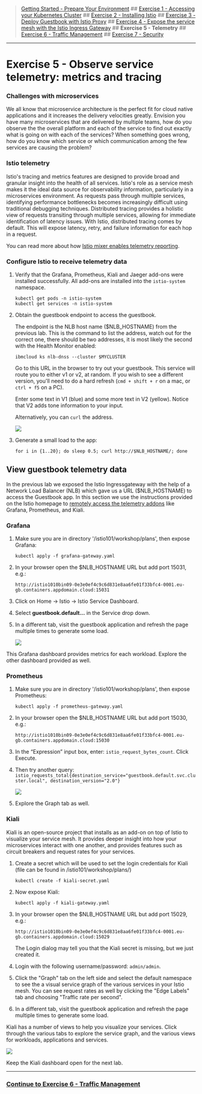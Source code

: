 
>[Getting Started - Prepare Your Environment](../README.md) ## 
[Exercise 1 - Accessing your Kubernetes Cluster](exercise-1/README.md) ##
[Exercise 2 - Installing Istio](exercise-2/README.md) ## 
[Exercise 3 - Deploy Guestbook with Istio Proxy](exercise-3/README.md) ## 
[Exercise 4 - Expose the service mesh with the Istio Ingress Gateway](exercise-4/README.md) ## 
**Exercise 5 - Telemetry** ## 
[Exercise 6 - Traffic Management](exercise-6/README.md) ## 
[Exercise 7 - Security](exercise-7/README.md)
---

# Exercise 5 - Observe service telemetry: metrics and tracing

### Challenges with microservices

We all know that microservice architecture is the perfect fit for cloud native applications and it increases the delivery velocities greatly. Envision you have many microservices that are delivered by multiple teams, how do you observe the the overall platform and each of the service to find out exactly what is going on with each of the services?  When something goes wrong, how do you know which service or which communication among the few services are causing the problem?

### Istio telemetry

Istio's tracing and metrics features are designed to provide broad and granular insight into the health of all services. Istio's role as a service mesh makes it the ideal data source for observability information, particularly in a microservices environment. As requests pass through multiple services, identifying performance bottlenecks becomes increasingly difficult using traditional debugging techniques. Distributed tracing provides a holistic view of requests transiting through multiple services, allowing for immediate identification of latency issues. With Istio, distributed tracing comes by default. This will expose latency, retry, and failure information for each hop in a request.

You can read more about how [Istio mixer enables telemetry reporting](https://istio.io/docs/concepts/policy-and-control/mixer.html).

### Configure Istio to receive telemetry data

1. Verify that the Grafana, Prometheus, Kiali and Jaeger add-ons were installed successfully. All add-ons are installed into the `istio-system` namespace.

    ```shell
    kubectl get pods -n istio-system
    kubectl get services -n istio-system
    ```

3. Obtain the guestbook endpoint to access the guestbook.

    The endpoint is the NLB host name ($NLB_HOSTNAME) from the previous lab. This is the command to list the address, watch out for the correct one, there should be two addresses, it is most likely the second with the Health Monitor enabled:

    ```shell
    ibmcloud ks nlb-dnss --cluster $MYCLUSTER
    ```

    Go to this URL in the browser to try out your guestbook. This service will route you to either v1 or v2, at random. If you wish to see a different version, you'll need to do a hard refresh (`cmd + shift + r` on a mac, or `ctrl + f5` on a PC). 
    
    Enter some text in V1 (blue) and some more text in V2 (yellow). Notice that V2 adds tone information to your input. 
    
    Alternatively, you can `curl` the address.

    ![](../README_images/guestbook1.png)

1. Generate a small load to the app:

    ```shell
    for i in {1..20}; do sleep 0.5; curl http://$NLB_HOSTNAME/; done
    ```

## View guestbook telemetry data

In the previous lab we exposed the Istio Ingressgateway with the help of a Network Load Balancer (NLB) which gave us a URL ($NLB_HOSTNAME) to access the Guestbook app. In this section we use the instructions provided on the Istio homepage to [remotely access the telemetry addons](https://istio.io/docs/tasks/observability/gateways/#option-2-insecure-access-http) like Grafana, Prometheus, and Kiali.

### Grafana

<!--1. Establish port forwarding from local port 8082 to the Grafana instance:

    ```shell
    kubectl -n istio-system port-forward \
      $(kubectl -n istio-system get pod -l app=grafana -o jsonpath='{.items[0].metadata.name}') \
      8082:3000
    ```

2. Click on the web preview icon (an eye) and select port 8082.

    ![](../README_images/webpreview1.png)
-->

1. Make sure you are in directory '/istio101/workshop/plans', then expose Grafana:

    ```
    kubectl apply -f grafana-gateway.yaml
    ```

2. In your browser open the $NLB_HOSTNAME URL but add port 15031, e.g.:

    ```
    http://istio1010bin09-0e3e0ef4c9c6d831e8aa6fe01f33bfc4-0001.eu-gb.containers.appdomain.cloud:15031
    ```

3. Click on Home -> Istio -> Istio Service Dashboard.

4. Select **guestbook.default...** in the Service drop down.

5. In a different tab, visit the guestbook application and refresh the page multiple times to generate some load.

    ![](../README_images/grafana.png)

This Grafana dashboard provides metrics for each workload. Explore the other dashboard provided as well.

<!-- 6. Use Ctrl-C in the cloudshell to exit the port-foward when you are done. -->

### Prometheus

<!-- 1. Establish port forwarding from local port 8083 to the Prometheus pod.

    ```shell
    kubectl -n istio-system port-forward \
      $(kubectl -n istio-system get pod -l app=prometheus -o jsonpath='{.items[0].metadata.name}') \
      8083:9090
    ```
2. Click on the web preview icon and select port 8083, and i -->

1. Make sure you are in directory '/istio101/workshop/plans', then expose Prometheus:

    ```
    kubectl apply -f prometheus-gateway.yaml
    ```

2. In your browser open the $NLB_HOSTNAME URL but add port 15030, e.g.:

    ```
    http://istio1010bin09-0e3e0ef4c9c6d831e8aa6fe01f33bfc4-0001.eu-gb.containers.appdomain.cloud:15030
    ```

3. In the “Expression” input box, enter: `istio_request_bytes_count`. Click Execute.

3. Then try another query: `istio_requests_total{destination_service="guestbook.default.svc.cluster.local", destination_version="2.0"}`

    ![](../README_images/prometheus.jpg)

4. Explore the Graph tab as well.

<!-- 5. Use Ctrl-C to exit the port-foward when you are done. -->

### Kiali

Kiali is an open-source project that installs as an add-on on top of Istio to visualize your service mesh. It provides deeper insight into how your microservices interact with one another, and provides features such as circuit breakers and request rates for your services.

1. Create a secret which will be used to set the login credentials for Kiali (file can be found in /istio101/workshop/plans/)

    ```
    kubectl create -f kiali-secret.yaml
    ```

<!-- 1. Establish port forwarding to the Kiali pod from local port 8084.

    ```shell
    kubectl -n istio-system port-forward \
        $(kubectl -n istio-system get pod -l app=kiali -o jsonpath='{.items[0].metadata.name}') \
        8084:20001
    ```

2. Click on the web preview icon and select port 8084 to access the Kiali dashboard. --> 

2. Now expose Kiali:

    ```
    kubectl apply -f kiali-gateway.yaml
    ```

2. In your browser open the $NLB_HOSTNAME URL but add port 15029, e.g.:

    ```
    http://istio1010bin09-0e3e0ef4c9c6d831e8aa6fe01f33bfc4-0001.eu-gb.containers.appdomain.cloud:15029
    ```

    The Login dialog may tell you that the Kiali secret is missing, but we just created it. 

2. Login with the following username/password: `admin/admin`.

4. Click the "Graph" tab on the left side and select the default namespace to see the a visual service graph of the various services in your Istio mesh. You can see request rates as well by clicking the "Edge Labels" tab and choosing "Traffic rate per second".

5. In a different tab, visit the guestbook application and refresh the page multiple times to generate some load.

Kiali has a number of views to help you visualize your services. Click through the various tabs to explore the service graph, and the various views for workloads, applications and services.

![](../README_images/kiali.png) 

Keep the Kiali dashboard open for the next lab.

---

### [Continue to Exercise 6 - Traffic Management](../exercise-6/README.md)
